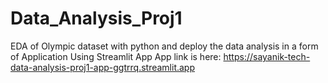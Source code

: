 # Data_Analysis_Proj1
EDA of Olympic dataset with python and deploy the data analysis in a form of Application Using Streamlit App
App link is here:  https://sayanik-tech-data-analysis-proj1-app-ggtrrq.streamlit.app
